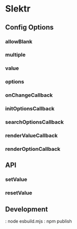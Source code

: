 # Slektr
## Config Options
### allowBlank
### multiple
### value
### options

### onChangeCallback
### initOptionsCallback
### searchOptionsCallback
### renderValueCallback
### renderOptionCallback

## API
### setValue
### resetValue

## Development
: node esbuild.mjs
: npm publish
